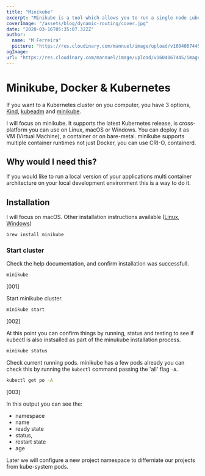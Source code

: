```yaml
---
title: "Minikube"
excerpt: "Minikube is a tool which allows you to run a single node Lubernetest cluster on your computer."
coverImage: "/assets/blog/dynamic-routing/cover.jpg"
date: "2020-03-16T05:35:07.322Z"
author:
  name: "M Ferreira"
  picture: "https://res.cloudinary.com/mannuel/image/upload/v1604067445/images/mee.jpg"
ogImage:
url: "https://res.cloudinary.com/mannuel/image/upload/v1604067445/images/mee.jpg"
---
```


# Minikube, Docker &amp; Kubernetes

If you want to a Kubernetes cluster on you computer, you have 3 options, [Kind](https://kind.sigs.k8s.io/docs/), [kubeadm](https://kubernetes.io/docs/reference/setup-tools/kubeadm/) and [minikube](https://minikube.sigs.k8s.io/docs/).

I will focus on minikube. It supports the latest Kubernetes release, is cross-platform you can use on Linux, macOS or Windows. You can deploy it as VM (Virtual Machine), a container or on bare-metal. minikube supports multiple container runtimes not just Docker, you can use CRI-O, containerd.

## Why would I need this?

If you would like to run a local version of your applications multi container architecture on your local development environment this is a way to do it.

## Installation

I will focus on macOS. Other installation instructions available ([Linux](https://minikube.sigs.k8s.io/docs/start/), [Windows](https://minikube.sigs.k8s.io/docs/start/))

```bash
brew install minikube
```

### Start cluster

Check the help documentation, and confirm installation was successfull.

```bash
minikube
```

[001]

Start minikube cluster.

```bash
minikube start
```

[002]

At this point you can confirm things by running, status and testing to see if kubectl is also instsalled as part of the minukube installation process.

```bash
minikube status
```

Check current running pods. minikube has a few pods already you can check this by running the `kubectl` command passing the 'all' flag `-A`.

```bash
kubectl get po -A
```

[003]

In this output you can see the:

- namespace
- name
- ready state
- status,
- restart state
- age

Later we will configure a new project namespace to differniate our projects from kube-system pods.
